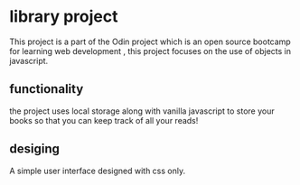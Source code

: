 
# library project

This project is a part of the Odin project which is an open source bootcamp for learning web development , this project focuses on the use of objects in javascript.


## functionality
the project uses local storage along with vanilla javascript to store your books so that you can keep track of all your reads!

## desiging
A simple user interface designed with css only. 
